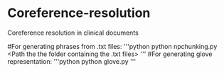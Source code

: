 # Coreference-resolution
Coreference resolution in clinical documents

#For generating phrases from .txt files:
'''python
python npchunking.py <Path the the folder containing the .txt files>
'''
#For generating glove representation:
'''python
python glove.py <Path to the corpus pickle file> <Path to the file containing phrases> 
'''
